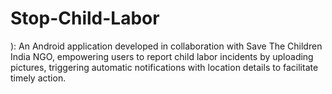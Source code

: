# Stop-Child-Labor

): An Android application developed in collaboration with Save The Children India NGO, empowering users to report child labor incidents by uploading pictures, triggering automatic notifications with location details to facilitate timely action.
